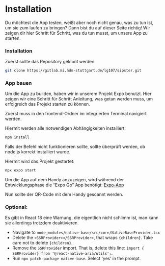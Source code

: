 # Installation

Du möchtest die App testen, weißt aber noch nicht genau, was zu tun ist, um sie zum laufen zu bringen? Dann bist du auf dieser Seite richtig! Wir zeigen dir hier Schritt für Schritt, was du tun musst, um unsere App zu starten.

### Installation

Zuerst sollte das Repository geklont werden

```bash
git clone https://gitlab.mi.hdm-stuttgart.de/lg107/sipster.git
```

### App bauen

Um die App zu builden, haben wir in unserem Projekt Expo benutzt. Hier zeigen wir eine Schritt für Schritt Anleitung, was getan werden muss, um erfolgreich das Projekt starten zu können.

Zuerst muss in den frontend-Ordner im integrierten Terminal navigiert werden.

Hiermit werden alle notwendigen Abhängigkeiten installiert:

```bash
npm install
```

Falls der Befehl nicht funktionieren sollte, sollte überprüft werden, ob node.js korrekt installiert wurde.

Hiermit  wird das Projekt gestartet:

```bash
npx expo start
```

Um die App auf dem Handy anzuzeigen, wird während der Entwicklungsphase die “Expo Go” App benötigt: [Expo-App](https://expo.dev/go)

Nun sollte der QR-Code mit dem Handy gescannt werden. &#x20;

### Optional:

Es gibt in React 18 eine Warnung, die eigentlich nicht schlimm ist, man kann sie allerdings trotzdem deaktivieren.

* Navigate to `node_modules/native-base/src/core/NativeBaseProvider.tsx`
* Delete the `<SSRProvider></SSRProvider>`, that wraps `{children}`. Take care not to delete `{children}`.
* Remove the `SSRProvider` import. That is, delete this line: `import { SSRProvider} from '@react-native-aria/utils';`.
* Run `npx patch-package native-base`. Select 'yes' in the prompt.
